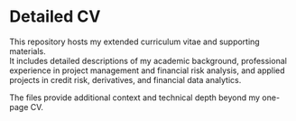 # Detailed CV

This repository hosts my extended curriculum vitae and supporting materials.  
It includes detailed descriptions of my academic background, professional experience in project management and financial risk analysis, and applied projects in credit risk, derivatives, and financial data analytics.  

The files provide additional context and technical depth beyond my one-page CV.
